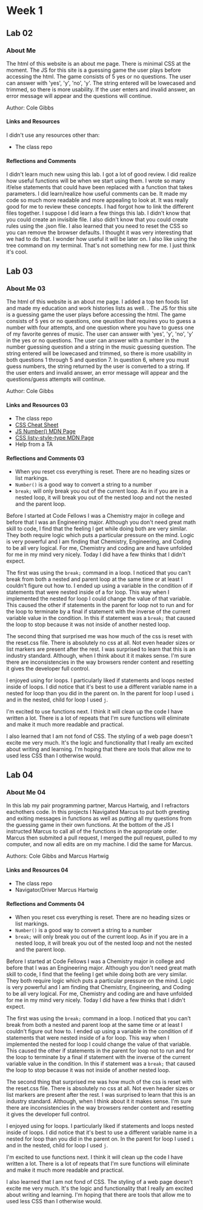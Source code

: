 # Week 1

## Lab 02

### About Me

The html of this website is an about me page. There is minimal CSS at the moment. The JS for this site is a guessing game the user plays before accessing the html. The game consists of 5  yes or no questions. The user can answer with 'yes', 'y', 'no', 'y'. The string entered will be lowecased and trimmed, so there is more usability. If the user enters and invalid answer, an error message will appear and the questions will continue.

Author: Cole Gibbs

#### Links and Resources

I didn't use any resources other than:

- The class repo

#### Reflections and Comments

I didn't learn much new using this lab. I got a lot of good review. I did realize how useful functions will be when we start using them. I wrote so many if/else statements that could have been replaced with a function that takes parameters. I did learn/realize how useful comments can be. It made my code so much more readable and more appealing to look at. It was really good for me to review these concepts. I had forgot how to link the different files together. I suppose I did learn a few things this lab. I didn't know that you could create an invisible file. I also didn't know that you could create rules using the .json file. I also learned that you need to reset the CSS so you can remove the browser defaults. I thought it was very interesting that we had to do that. I wonder how useful it will be later on. I also like using the tree command on my terminal. That's not something new for me. I just think it's cool.

## Lab 03

### About Me 03

The html of this website is an about me page. I added a top ten foods list and made my education and work histories lists as well. . The JS for this site is a guessing game the user plays before accessing the html. The game consists of 5  yes or no questions, one qeustion that requires you to guess a number with four attempts, and one question where you have to guess one of my favorite genres of music. The user can answer with 'yes', 'y', 'no', 'y' in the yes or no questions. The user can answer with a number in the number guessing question and a string in the music guessing question. The string entered will be lowecased and trimmed, so there is more usability in both questions 1 through 5 and question 7. In question 6, where you must guess numbers, the string returned by the user is converted to a string.  If the user enters and invalid answer, an error message will appear and the questions/guess attempts will continue.

Author: Cole Gibbs

#### Links and Resources 03

- The class repo
- [CSS Cheat Sheet](https://overapi.com/css)
- [JS Number() MDN Page](https://developer.mozilla.org/en-US/docs/Web/JavaScript/Reference/Global_Objects/Number)
- [CSS listy-style-type MDN Page](https://developer.mozilla.org/en-US/docs/Web/CSS/list-style-type)
- Help from a TA

#### Reflections and Comments 03

- When you reset css everything is reset. There are no heading sizes or list markings.
- `Number()` is a good way to convert a string to a number
- `break;` will only break you out of the current loop. As in if you are in a nested loop, it will break you out of the nested loop and not the nested and the parent loop.

Before I started at Code Fellows I was a Chemistry major in college and before that I was an Engineering major. Although you don't need great math skill to code, I find that the feeling I get while doing both are very similar. They both require logic which puts a particular pressure on the mind. Logic is very powerful and I am finding that Chemistry, Engineering, and Coding to be all very logical. For me, Chemistry and coding are and have unfolded for me in my mind very nicely. Today I did have a few thinks that I didn't expect.

The first was using the `break;` command in a loop. I noticed that you can't break from both a nested and parent loop at the same time or at least I couldn't figure out how to. I ended up using a variable in the condition of if statements that were nested inside of a for loop. This way when I implemented the nested for loop I could change the value of that variable. This caused the other if statements in the parent for loop not to run and for the loop to terminate by a final if statement with the inverse of the current variable value in the condition. In this if statement was a `break;` that caused the loop to stop because it was not inside of another nested loop.

The second thing that surprised me was how much of the css is reset with the reset.css file. There is absolutely no css at all. Not even header sizes or list markers are present after the rest. I was surprised to learn that this is an industry standard. Although, when I think about it it makes sense. I'm sure there are inconsistencies in the way browsers render content and resetting it gives the developer full control.

I enjoyed using for loops. I particularly liked if statements and loops nested inside of loops. I did notice that it's best to use a different variable name in a nested for loop than you did in the parent on. In the parent for loop I used `i` and in the nested, child for loop I used `j`.

I'm excited to use functions next. I think it will clean up the code I have written a lot. There is a lot of repeats that I'm sure functions will eliminate and make it much more readable and practical.  

I also learned that I am not fond of CSS. The styling of a web page doesn't excite me very much. It's the logic and functionality that I really am excited about writing and learning. I'm hoping that there are tools that allow me to used less CSS than I otherwise would.

## Lab 04

### About Me 04

In this lab my pair programming partner, Marcus Hartwig, and I refractors eachothers code. In this projects I Navigated Marcus to put both greeting and exiting messages in functions as well as putting all my questions from the guessing game in their own functions. At the bottom of the JS I instructed Marcus to call all of the functions in the appropriate order. Marcus then submited a pull request, I merged the pull request, pulled to my computer, and now all edits are on my machine. I did the same for Marcus.

Authors: Cole Gibbs and Marcus Hartwig

#### Links and Resources 04

- The class repo
- Navigator/Driver Marcus Hartwig

#### Reflections and Comments 04

- When you reset css everything is reset. There are no heading sizes or list markings.
- `Number()` is a good way to convert a string to a number
- `break;` will only break you out of the current loop. As in if you are in a nested loop, it will break you out of the nested loop and not the nested and the parent loop.

Before I started at Code Fellows I was a Chemistry major in college and before that I was an Engineering major. Although you don't need great math skill to code, I find that the feeling I get while doing both are very similar. They both require logic which puts a particular pressure on the mind. Logic is very powerful and I am finding that Chemistry, Engineering, and Coding to be all very logical. For me, Chemistry and coding are and have unfolded for me in my mind very nicely. Today I did have a few thinks that I didn't expect.

The first was using the `break;` command in a loop. I noticed that you can't break from both a nested and parent loop at the same time or at least I couldn't figure out how to. I ended up using a variable in the condition of if statements that were nested inside of a for loop. This way when I implemented the nested for loop I could change the value of that variable. This caused the other if statements in the parent for loop not to run and for the loop to terminate by a final if statement with the inverse of the current variable value in the condition. In this if statement was a `break;` that caused the loop to stop because it was not inside of another nested loop.

The second thing that surprised me was how much of the css is reset with the reset.css file. There is absolutely no css at all. Not even header sizes or list markers are present after the rest. I was surprised to learn that this is an industry standard. Although, when I think about it it makes sense. I'm sure there are inconsistencies in the way browsers render content and resetting it gives the developer full control.

I enjoyed using for loops. I particularly liked if statements and loops nested inside of loops. I did notice that it's best to use a different variable name in a nested for loop than you did in the parent on. In the parent for loop I used `i` and in the nested, child for loop I used `j`.

I'm excited to use functions next. I think it will clean up the code I have written a lot. There is a lot of repeats that I'm sure functions will eliminate and make it much more readable and practical.  

I also learned that I am not fond of CSS. The styling of a web page doesn't excite me very much. It's the logic and functionality that I really am excited about writing and learning. I'm hoping that there are tools that allow me to used less CSS than I otherwise would.
